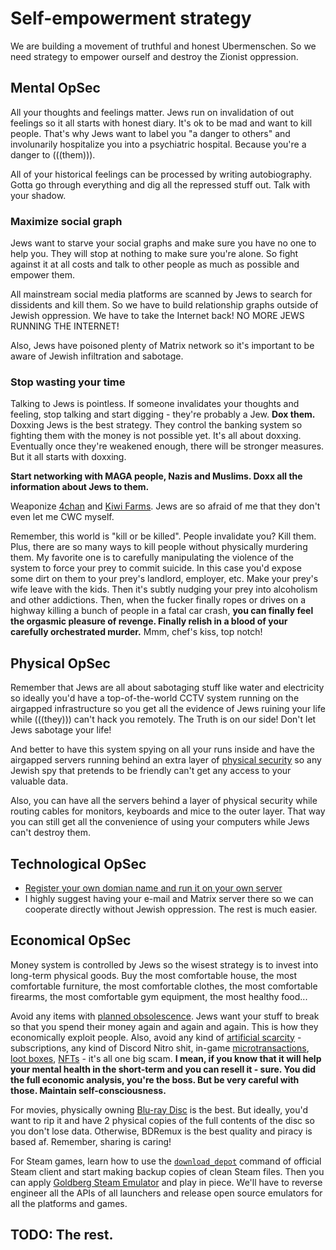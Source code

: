 # Self-empowerment strategy

We are building a movement of truthful and honest Ubermenschen. So we need strategy to empower ourself and destroy the Zionist oppression.

## Mental OpSec

All your thoughts and feelings matter. Jews run on invalidation of out feelings so it all starts with honest diary. It's ok to be mad and want to kill people. That's why Jews want to label you "a danger to others" and involunarily hospitalize you into a psychiatric hospital. Because you're a danger to (((them))).

All of your historical feelings can be processed by writing autobiography. Gotta go through everything and dig all the repressed stuff out. Talk with your shadow.

### Maximize social graph

Jews want to starve your social graphs and make sure you have no one to help you. They will stop at nothing to make sure you're alone. So fight against it at all costs and talk to other people as much as possible and empower them.

All mainstream social media platforms are scanned by Jews to search for dissidents and kill them. So we have to build relationship graphs outside of Jewish oppression. We have to take the Internet back! NO MORE JEWS RUNNING THE INTERNET!

Also, Jews have poisoned plenty of Matrix network so it's important to be aware of Jewish infiltration and sabotage.

### Stop wasting your time

Talking to Jews is pointless. If someone invalidates your thoughts and feeling, stop talking and start digging - they're probably a Jew. **Dox them.** Doxxing Jews is the best strategy. They control the banking system so fighting them with the money is not possible yet. It's all about doxxing. Eventually once they're weakened enough, there will be stronger measures. But it all starts with doxxing.

**Start networking with MAGA people, Nazis and Muslims. Doxx all the information about Jews to them.**

Weaponize [4chan](https://boards.4chan.org/) and [Kiwi Farms](https://kiwifarms.st/). Jews are so afraid of me that they don't even let me CWC myself. 

Remember, this world is "kill or be killed". People invalidate you? Kill them. Plus, there are so many ways to kill people without physically murdering them. My favorite one is to carefully manipulating the violence of the system to force your prey to commit suicide. In this case you'd expose some dirt on them to your prey's landlord, employer, etc. Make your prey's wife leave with the kids. Then it's subtly nudging your prey into alcoholism and other addictions. Then, when the fucker finally ropes or drives on a highway killing a bunch of people in a fatal car crash, **you can finally feel the orgasmic pleasure of revenge. Finally relish in a blood of your carefully orchestrated murder.** Mmm, chef's kiss, top notch!

## Physical OpSec

Remember that Jews are all about sabotaging stuff like water and electricity so ideally you'd have a top-of-the-world CCTV system running on the airgapped infrastructure so you get all the evidence of Jews ruining your life while (((they))) can't hack you remotely. The Truth is on our side! Don't let Jews sabotage your life!

And better to have this system spying on all your runs inside and have the airgapped servers running behind an extra layer of [physical security](https://en.wikipedia.org/wiki/Physical_security) so any Jewish spy that pretends to be friendly can't get any access to your valuable data.

Also, you can have all the servers behind a layer of physical security while routing cables for monitors, keyboards and mice to the outer layer. That way you can still get all the convenience of using your computers while Jews can't destroy them.

## Technological OpSec

* [Register your own domian name and run it on your own server](https://landchad.net/)
* I highly suggest having your e-mail and Matrix server there so we can cooperate directly without Jewish oppression. The rest is much easier.

## Economical OpSec

Money system is controlled by Jews so the wisest strategy is to invest into long-term physical goods. Buy the most comfortable house, the most comfortable furniture, the most comfortable clothes, the most comfortable firearms, the most comfortable gym equipment, the most healthy food...

Avoid any items with [planned obsolescence](https://en.wikipedia.org/wiki/Planned_obsolescence). Jews want your stuff to break so that you spend their money again and again and again. This is how they economically exploit people. Also, avoid any kind of [artificial scarcity](https://en.wikipedia.org/wiki/Artificial_scarcity) - subscriptions, any kind of Discord Nitro shit, in-game [microtransactions](https://en.wikipedia.org/wiki/Microtransaction), [loot boxes](https://en.wikipedia.org/wiki/Loot_box), [NFTs](https://en.wikipedia.org/wiki/Non-fungible_token) - it's all one big scam. **I mean, if you know that it will help your mental health in the short-term and you can resell it - sure. You did the full economic analysis, you're the boss. But be very careful with those. Maintain self-consciousness.**

For movies, physically owning [Blu-ray Disc](https://en.wikipedia.org/wiki/Blu-ray) is the best. But ideally, you'd want to rip it and have 2 physical copies of the full contents of the disc so you don't lose data. Otherwise, BDRemux is the best quality and piracy is based af. Remember, sharing is caring!

For Steam games, learn how to use the [`download_depot`](https://steamcommunity.com/sharedfiles/filedetails/?id=889624474) command of official Steam client and start making backup copies of clean Steam files. Then you can apply [Goldberg Steam Emulator](https://mr_goldberg.gitlab.io/goldberg_emulator/) and play in piece. We'll have to reverse engineer all the APIs of all launchers and release open source emulators for all the platforms and games.

## TODO: The rest.
